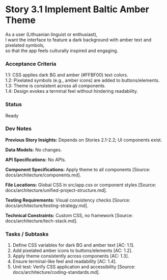 # Story 3.1 Implement Baltic Amber Theme

As a user (Lithuanian linguist or enthusiast),  
I want the interface to feature a dark background with amber text and pixelated symbols,  
so that the app feels culturally inspired and engaging.  

### Acceptance Criteria
1.1: CSS applies dark BG and amber (#FFBF00) text colors.  
1.2: Pixelated symbols (e.g., amber icons) are added to buttons/elements.  
1.3: Theme is consistent across all components.  
1.4: Design evokes a terminal feel without hindering readability.

### Status
Ready

### Dev Notes
**Previous Story Insights:** Depends on Stories 2.1-2.2; UI components exist.

**Data Models:** No changes.

**API Specifications:** No APIs.

**Component Specifications:** Apply theme to all components [Source: docs/architecture/components.md].

**File Locations:** Global CSS in src/app.css or component styles [Source: docs/architecture/unified-project-structure.md].

**Testing Requirements:** Visual consistency checks [Source: docs/architecture/testing-strategy.md].

**Technical Constraints:** Custom CSS, no framework [Source: docs/architecture/tech-stack.md].

### Tasks / Subtasks
1. Define CSS variables for dark BG and amber text [AC: 1.1].
2. Add pixelated amber icons to buttons/elements [AC: 1.2].
3. Apply theme consistently across components [AC: 1.3].
4. Ensure terminal-like feel and readability [AC: 1.4].
5. Unit test: Verify CSS application and accessibility [Source: docs/architecture/coding-standards.md].
